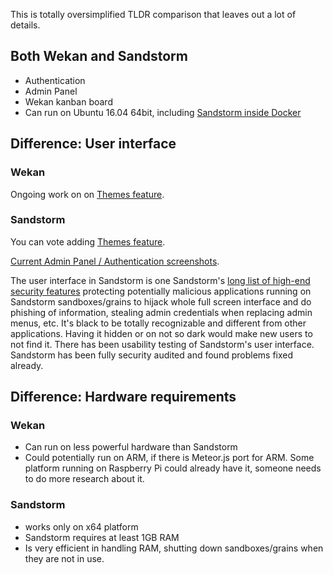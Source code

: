This is totally oversimplified TLDR comparison that leaves out a lot of details.

## Both Wekan and Sandstorm

* Authentication
* Admin Panel
* Wekan kanban board
* Can run on Ubuntu 16.04 64bit, including [Sandstorm inside Docker](https://docs.sandstorm.io/en/latest/install/#option-6-using-sandstorm-within-docker)

## Difference: User interface

### Wekan

Ongoing work on on [Themes feature](https://github.com/wekan/wekan/issues/781).

### Sandstorm

You can vote adding [Themes feature](https://github.com/sandstorm-io/sandstorm/issues/1713#issuecomment-301274498).

[Current Admin Panel / Authentication screenshots](https://discourse.wekan.io/t/sso-passing-variables-through-url/493/8).

The user interface in Sandstorm is one Sandstorm's [long list of high-end security features](https://docs.sandstorm.io/en/latest/using/security-practices/) protecting potentially malicious applications running on Sandstorm sandboxes/grains to hijack whole full screen interface and do phishing of information, stealing admin credentials when replacing admin menus, etc. It's black to be totally recognizable and different from other applications. Having it hidden or on not so dark would make new users to not find it. There has been usability testing of Sandstorm's user interface. Sandstorm has been fully security audited and found problems fixed already.

## Difference: Hardware requirements

### Wekan

* Can run on less powerful hardware than Sandstorm
* Could potentially run on ARM, if there is Meteor.js port for ARM. Some platform running on Raspberry Pi could already have it, someone needs to do more research about it.

### Sandstorm

* works only on x64 platform
* Sandstorm requires at least 1GB RAM
* Is very efficient in handling RAM, shutting down sandboxes/grains when they are not in use.
